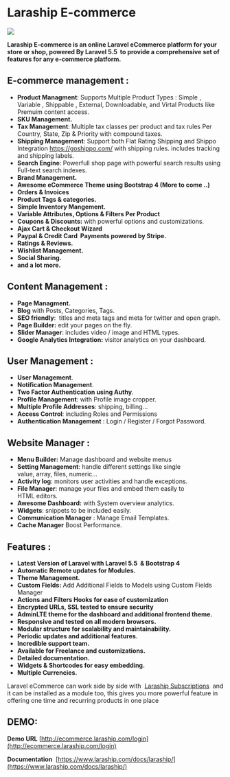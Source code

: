 # Laraship E-commerce

<noscript>![](https://d2wvoz3xcmywg9.cloudfront.net/wp-content/uploads/2018/05/ecommerce-shop.png)</noscript>


**Laraship E-commerce is an online Laravel eCommerce platform for your store or shop, powered By Laravel 5.5  to provide a comprehensive set of features for any e-commerce platform.**

## E-commerce management :

*   **Product Managment**: Supports Multiple Product Types : Simple , Variable , Shippable , External, Downloadable, and Virtal Products like Premuim content access.
*   **SKU Management.**
*   **Tax Management**: Multiple tax classes per product and tax rules Per Country, State, Zip & Priority with compound taxes.
*   **Shipping Management**: Support both Flat Rating Shipping and Shippo Integration https://goshippo.com/ with shipping rules. includes tracking and shipping labels.
*   **Search Engine**: Powerfull shop page with powerful search results using Full-text search indexes.
*   **Brand Management.**
*   **Awesome eCommerce Theme using Bootstrap 4 (More to come ..)**
*   **Orders & Invoices**
*   **Product Tags & categories.**
*   **Simple Inventory Mangement.**
*   **Variable Attributes, Options & Filters Per Product**
*   **Coupons & Discounts:** with powerful options and customizations.
*   **Ajax Cart & Checkout Wizard**
*   **Paypal & Credit Card  Payments powered by Stripe.**
*   **Ratings & Reviews.**
*   **Wishlist Management.**
*   **Social Sharing.**
*   **and a lot more.**

## Content Management :

*   **Page Managment.**
*   **Blog** with Posts, Categories, Tags.
*   **SEO friendly**:  titles and meta tags and meta for twitter and open graph.
*   **Page Builder:** edit your pages on the fly.
*   **Slider Manager**: includes video / image and HTML types.
*   **Google Analytics Integration:** visitor analytics on your dashboard.

## User Management :

*   **User Management**.
*   **Notification Management**.
*   **Two Factor Authentication using Authy**.
*   **Profile Management**: with Profile image cropper.
*   **Multiple Profile Addresses**: shipping, billing…
*   **Access Control**: including Roles and Permissions
*   **Authentication Management** : Login / Register / Forgot Password.

## Website Manager :

*   **Menu Builder:** Manage dashboard and website menus
*   **Setting Management**: handle different settings like single value, array, files, numeric…
*   **Activity log**: monitors user activities and handle exceptions.
*   **File Manager**: manage your files and embed them easily to HTML editors.
*   **Awesome Dashboard:** with System overview analytics.
*   **Widgets**: snippets to be included easily.
*   **Communication Manager** : Manage Email Templates.
*   **Cache Manager** Boost Performance.

## Features :

*   **Latest Version of Laravel with Laravel 5.5  & Bootstrap 4**
*   **Automatic Remote updates for Modules.**
*   **Theme Management.**
*   **Custom Fields:** Add Additional Fields to Models using Custom Fields Manager
*   **Actions and Filters Hooks for ease of customization**
*   **Encrypted URLs, SSL tested to ensure security**
*   **AdminLTE theme for the dashboard and additional frontend theme.**
*   **Responsive and tested on all modern browsers.**
*   **Modular structure for scalability and maintainability.**
*   **Periodic updates and additional features.**
*   **Incredible support team.**
*   **Available for Freelance and customizations.**
*   **Detailed documentation.**
*   **Widgets & Shortcodes for easy embedding.**
*   **Multiple Currencies.**

Laravel eCommerce can work side by side with  [Laraship Subscriptions](https://www.laraship.com/laraship-subscriptions-recurring-laravel-platform/)  and it can be installed as a module too, this gives you more powerful feature in offering one time and recurring products in one place

## DEMO:

**Demo URL** [http://ecommerce.laraship.com/login](http://ecommerce.laraship.com/login)

**Documentation**  [https://www.laraship.com/docs/laraship/](https://www.laraship.com/docs/laraship/)
